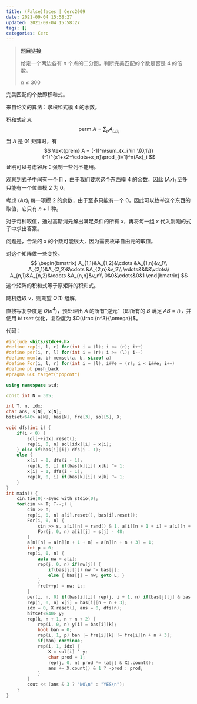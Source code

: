 ```yaml
---
title: (False)faces | Cerc2009
date: 2021-09-04 15:58:27
updated: 2021-09-04 15:58:27
tags: []
categories: Cerc
---
```

> [题目链接](https://darkbzoj.tk/problem/2586)
>
> 给定一个两边各有 $n$ 个点的二分图，判断完美匹配的个数是否是 $4$ 的倍数。
>
> $n \le 300$

完美匹配的个数即积和式。

来自论文的算法：求积和式模 $4$ 的余数。

积和式定义
$$
\text{perm }A = \sum_{p}A_{i,p_i}
$$
当 $A$ 是 $01$ 矩阵时，有
$$
\text{prem} A = (-1)^n\sum_{x_i \in \{0,1\}}(-1)^{x1+x2+\cdots+x_n}\prod_{i=1}^n(Ax)_i
$$
证明可以考虑容斥：强制一些列不能用。

观察到式子中间有一个 $\prod$ ，由于我们要求这个东西模 $4$ 的余数，因此 $(Ax)_i$ 至多只能有一个位置模 $2$ 为 $0$。

考虑 $(Ax)_i$ 每一项模 $2$ 的余数，由于至多只能有一个 $0$，因此可以枚举这个东西的取值，它只有 $n+1$ 种。

对于每种取值，通过高斯消元解出满足条件的所有 $x$，再将每一组 $x$ 代入刚刚的式子中求出答案。

问题是，合法的 $x$ 的个数可能很大，因为需要枚举自由元的取值。

对这个矩阵做一些变换。
$$
\begin{bmatrix}
A_{1,1}&A_{1,2}&\cdots &A_{1,n}&v_1\\
A_{2,1}&A_{2,2}&\cdots &A_{2,n}&v_2\\
\vdots&&&&\vdots\\
A_{n,1}&A_{n,2}&\cdots &A_{n,n}&v_n\\
0&0&\cdots&0&1
\end{bmatrix}
$$
这个矩阵的积和式等于原矩阵的积和式。

随机选取 $v$，则期望 $O(1)$ 组解。

直接写复杂度是 $O(n^4)$，预处理出 $A$ 的所有“逆元”（即所有的 $B$ 满足 $AB=I$），并使用 `bitset` 优化，复杂度为 $O(\frac {n^3}{\omega})$。

代码：

```cpp
#include <bits/stdc++.h>
#define rep(i, l, r) for(int i = (l); i <= (r); i++)
#define per(i, r, l) for(int i = (r); i >= (l); i--)
#define mem(a, b) memset(a, b, sizeof a)
#define For(i, l, r) for(int i = (l), i##e = (r); i < i##e; i++)
#define pb push_back
#pragma GCC target("popcnt")

using namespace std;

const int N = 305;

int T, n, idx;
char ans, s[N], x[N];
bitset<640> a[N], bas[N], fre[3], sol[5], X;

void dfs(int i) {
    if(i < 0) {
        sol[++idx].reset();
        rep(i, 0, n) sol[idx][i] = x[i];
    } else if(bas[i][i]) dfs(i - 1);
    else {
        x[i] = 0, dfs(i - 1);
        rep(k, 0, i) if(bas[k][i]) x[k] ^= 1;
        x[i] = 1, dfs(i - 1);
        rep(k, 0, i) if(bas[k][i]) x[k] ^= 1;
    }
}
int main() {
    cin.tie(0)->sync_with_stdio(0);
    for(cin >> T; T--;) {
        cin >> n;
        rep(i, 0, n) a[i].reset(), bas[i].reset();
        For(i, 0, n) {
            cin >> s, a[i][n] = rand() & 1, a[i][n + 1 + i] = a[i][n + n + 3] = 1;
            For(j, 0, n) a[i][j] = s[j] - 48;
        }
        a[n][n] = a[n][n + 1 + n] = a[n][n + n + 3] = 1;
        int p = 0;
        rep(i, 0, n) {
            auto nw = a[i];
            rep(j, 0, n) if(nw[j]) {
                if(bas[j][j]) nw ^= bas[j];
                else { bas[j] = nw; goto L; }
            }
            fre[++p] = nw; L:;
        }
        per(i, n, 0) if(bas[i][i]) rep(j, i + 1, n) if(bas[j][j] & bas[i][j]) bas[i] ^= bas[j];
        rep(i, 0, n) x[i] = bas[i][n + n + 3];
        idx = 0, X.reset(), ans = 0, dfs(n);
        bitset<640> y;
        rep(k, n + 1, n + n + 2) {
            rep(i, 0, n) y[i] = bas[i][k];
            bool ban = 0;
            rep(i, 1, p) ban |= fre[i][k] != fre[i][n + n + 3];
            if(ban) continue;
            rep(i, 1, idx) {
                X = sol[i] ^ y;
                char prod = 1;
                rep(j, 0, n) prod *= (a[j] & X).count();
                ans += X.count() & 1 ? -prod : prod;
            }
        }
        cout << (ans & 3 ? "NO\n" : "YES\n");
    }
}
```